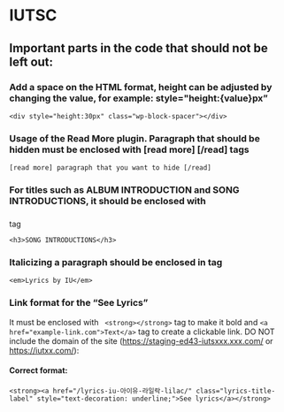 # IUTSC
## Important parts in the code that should not be left out:
### Add a space on the HTML format, height can be adjusted by changing the value, for example: style="height:{value}px”
```<div style="height:30px" class="wp-block-spacer"></div>```
### Usage of the Read More plugin. Paragraph that should be hidden must be enclosed with [read more] [/read] tags 
```[read more] paragraph that you want to hide [/read]```
### For titles such as ALBUM INTRODUCTION and SONG INTRODUCTIONS, it should be enclosed with <h3></h3> tag 
```<h3>SONG INTRODUCTIONS</h3>```
### Italicizing a paragraph should be enclosed in <em></em> tag
```<em>Lyrics by IU</em>```
### Link format for the “See Lyrics”
It must be enclosed with ``` <strong></strong>``` tag to make it bold and ```<a href="example-link.com">Text</a>``` tag to create a clickable link. DO NOT include the domain of the site (https://staging-ed43-iutsxxx.xxx.com/ or https://iutxx.com/): 
#### Correct format:
```<strong><a href="/lyrics-iu-아이유-라일락-lilac/" class="lyrics-title-label" style="text-decoration: underline;">See lyrics</a></strong>```

